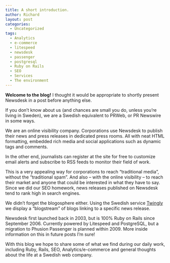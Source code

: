```yaml
---
title: A short introduction.
author: Richard
layout: post
categories:
  - Uncategorized
tags:
  - Analytics
  - e-commerce
  - litespeed
  - newsdesk
  - passenger
  - postgresql
  - Ruby on Rails
  - SEO
  - Services
  - The environment
---
```

**Welcome to the blog!** I thought it would be appropriate to shortly present Newsdesk in a post before anything else.

If you don’t know about us (and chances are small you do, unless you’re living in Sweden), we are a Swedish equivalent to PRWeb, or PR Newswire in some ways.

We are an online visibility company. Corporations use Newsdesk to publish their news and press releases in dedicated press rooms. All with neat HTML formatting, embedded rich media and social applications such as dynamic tags and comments.

In the other end, journalists can register at the site for free to customize email alerts and subscribe to RSS feeds to monitor their field of work.

This is a very appealing way for corporations to reach “traditional media”, without the “traditional spam”. And also – with the online visibility – to reach their market and anyone that could be interested in what they have to say. Since we did our SEO homework, news releases published on Newsdesk tend to rank high in search engines.

We didn’t forget the blogosphere either. Using the Swedish service [Twingly][1] we display a “blogstream” of blogs linking to a specific news release.

Newsdesk first launched back in 2003, but is 100% Ruby on Rails since September 2006. Currently powered by Litespeed and PostgreSQL, but a migration to Phusion Passenger is planned within 2009. More inside information on this in future posts I’m sure!

With this blog we hope to share some of what we find during our daily work, including Ruby, Rails, SEO, Analytics/e-commerce and general thoughts about the life at a Swedish web company.

 [1]: http://www.twingly.com